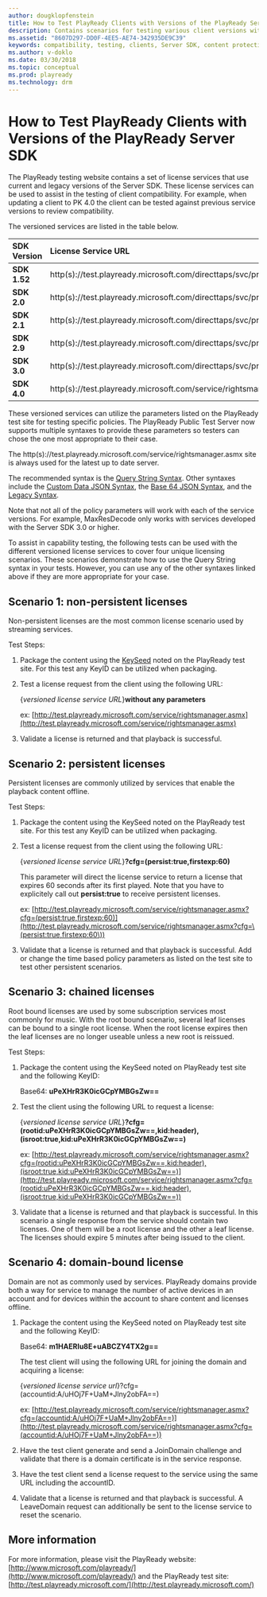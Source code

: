 ```yaml
---
author: dougklopfenstein
title: How to Test PlayReady Clients with Versions of the PlayReady Server SDK
description: Contains scenarios for testing various client versions with various server versions.
ms.assetid: "8607D297-DD0F-4EE5-AE74-342935DE9C39"
keywords: compatibility, testing, clients, Server SDK, content protection
ms.author: v-doklo
ms.date: 03/30/2018
ms.topic: conceptual
ms.prod: playready
ms.technology: drm
---
```

 

# How to Test PlayReady Clients with Versions of the PlayReady Server SDK 

The PlayReady testing website contains a set of license services that use current and legacy versions of the Server SDK. These license services can be used to assist in the testing of client compatibility. For example, when updating a client to PK 4.0 the client can be tested against previous service versions to review compatibility.  

The versioned services are listed in the table below.  

| **SDK Version**  | **License Service URL**  | 
|:--|:--|
| **SDK 1.52**  | http(s)://test.playready.microsoft.com/directtaps/svc/pr152/rightsmanager.asmx  | 
| **SDK 2.0**  | http(s)://test.playready.microsoft.com/directtaps/svc/pr20/rightsmanager.asmx  | 
| **SDK 2.1**  | http(s)://test.playready.microsoft.com/directtaps/svc/pr21/rightsmanager.asmx  | 
| **SDK 2.9**  | http(s)://test.playready.microsoft.com/directtaps/svc/pr29/rightsmanager.asmx  | 
| **SDK 3.0**  | http(s)://test.playready.microsoft.com/directtaps/svc/pr30/rightsmanager.asmx  | 
| **SDK 4.0**  | http(s)://test.playready.microsoft.com/service/rightsmanager.asmx  |
 

These versioned services can utilize the parameters listed on the PlayReady test site for testing specific policies. The PlayReady Public Test Server now supports multiple syntaxes to provide these parameters so testers can chose the one most appropriate to their case.

The http(s)://test.playready.microsoft.com/service/rightsmanager.asmx site is always used for the latest up to date server.

The recommended syntax is the [Query String Syntax](http://test.playready.microsoft.com/Server/ServiceQueryStringSyntax). Other syntaxes include the [Custom Data JSON Syntax](http://test.playready.microsoft.com/Server/ServiceCustomDataJSONSyntax), the [Base 64 JSON Syntax](http://test.playready.microsoft.com/Server/ServiceBase64JSONSyntax), and the [Legacy Syntax](http://test.playready.microsoft.com/Server/ServiceLegacySyntax).

Note that not all of the policy parameters will work with each of the service versions. For example, MaxResDecode only works with services developed with the Server SDK 3.0 or higher.  

To assist in capability testing, the following tests can be used with the different versioned license services to cover four unique licensing scenarios. These scenarios demonstrate how to use the Query String syntax in your tests. However, you can use any of the other syntaxes linked above if they are more appropriate for your case.  


## Scenario 1: non-persistent licenses 

Non-persistent licenses are the most common license scenario used by streaming services.  

Test Steps: 

1. Package the content using the [KeySeed](https://test.playready.microsoft.com/Server/Service) noted on the PlayReady test site. For this test any KeyID can be utilized when packaging.  

1. Test a license request from the client using the following URL: 

   {*versioned license service URL*}**without any parameters** 

    ex: [http://test.playready.microsoft.com/service/rightsmanager.asmx](http://test.playready.microsoft.com/service/rightsmanager.asmx) 

1. Validate a license is returned and that playback is successful. 


## Scenario 2: persistent licenses 

Persistent licenses are commonly utilized by services that enable the playback content offline.  

Test Steps: 

1. Package the content using the KeySeed noted on the PlayReady test site. For this test any KeyID can be utilized when packaging.  

1. Test a license request from the client using the following URL: 

   {*versioned license service URL*}**?cfg=(persist:true,firstexp:60)** 

   This parameter will direct the license service to return a license that expires 60 seconds after its first played. Note that you have to explicitely call out **persist:true** to receive persistent licenses.

   ex: [http://test.playready.microsoft.com/service/rightsmanager.asmx?cfg=(persist:true,firstexp:60)](http://test.playready.microsoft.com/service/rightsmanager.asmx?cfg=\(persist:true,firstexp:60\)) 

1. Validate that a license is returned and that playback is successful. Add or change the time based policy parameters as listed on the test site to test other persistent scenarios.  


## Scenario 3: chained licenses 

Root bound licenses are used by some subscription services most commonly for music. With the root bound scenario, several leaf licenses can be bound to a single root license. When the root license expires then the leaf licenses are no longer useable unless a new root is reissued. 

Test Steps: 

1. Package the content using the KeySeed noted on PlayReady test site and the following KeyID:  

   Base64: **uPeXHrR3K0icGCpYMBGsZw==**  

1. Test the client using the following URL to request a license: 

   {*versioned license service URL*}**?cfg=(rootid:uPeXHrR3K0icGCpYMBGsZw==,kid:header),(isroot:true,kid:uPeXHrR3K0icGCpYMBGsZw==)** 
   
   ex: [http://test.playready.microsoft.com/service/rightsmanager.asmx?cfg=(rootid:uPeXHrR3K0icGCpYMBGsZw==,kid:header),(isroot:true,kid:uPeXHrR3K0icGCpYMBGsZw==)](http://test.playready.microsoft.com/service/rightsmanager.asmx?cfg=(rootid:uPeXHrR3K0icGCpYMBGsZw==,kid:header),(isroot:true,kid:uPeXHrR3K0icGCpYMBGsZw==)) 

1. Validate that a license is returned and that playback is successful. In this scenario a single response from the service should contain two licenses. One of them will be a root license and the other a leaf license. The licenses should expire 5 minutes after being issued to the client. 


## Scenario 4: domain-bound license 

Domain are not as commonly used by services. PlayReady domains provide both a way for service to manage the number of active devices in an account and for devices within the account to share content and licenses offline. 

1. Package the content using the KeySeed noted on PlayReady test site and the following KeyID:  

   Base64: **m1HAERIu8E+uABCZY4TX2g==** 

   The test client will using the following URL for joining the domain and acquiring a license: 

   {*versioned license service url*}?cfg=(accountid:A/uHOj7F+UaM+Jlny2obFA==) 

   ex: [http://test.playready.microsoft.com/service/rightsmanager.asmx?cfg=(accountid:A/uHOj7F+UaM+Jlny2obFA==)](http://test.playready.microsoft.com/service/rightsmanager.asmx?cfg=(accountid:A/uHOj7F+UaM+Jlny2obFA==))

1. Have the test client generate and send a JoinDomain challenge and validate that there is a domain certificate is in the service response.  

1. Have the test client send a license request to the service using the same URL including the accountID. 

1. Validate that a license is returned and that playback is successful. A LeaveDomain request can additionally be sent to the license service to reset the scenario. 


## More information 

For more information, please visit the PlayReady website: [http://www.microsoft.com/playready/](http://www.microsoft.com/playready/) and  the PlayReady test site: [http://test.playready.microsoft.com/](http://test.playready.microsoft.com/) 

